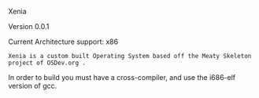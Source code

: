 Xenia

Version 0.0.1

Current Architecture support:
x86

	Xenia is a custom built Operating System based off the Meaty Skeleton project of OSDev.org . 


In order to build you must have a cross-compiler, and use the i686-elf version of gcc.

